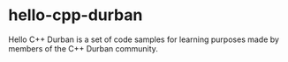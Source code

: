 # hello-cpp-durban
Hello C++ Durban is a set of code samples for learning purposes made by members of the C++ Durban community.
